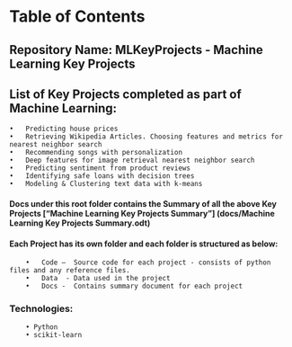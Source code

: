 # Table of Contents
## Repository Name: MLKeyProjects - Machine Learning Key Projects
## List of Key Projects completed as part of Machine Learning:

	•	Predicting house prices
	•	Retrieving Wikipedia Articles. Choosing features and metrics for nearest neighbor search
	•	Recommending songs with personalization
	•	Deep features for image retrieval nearest neighbor search
	•	Predicting sentiment from product reviews
	•	Identifying safe loans with decision trees
	•	Modeling & Clustering text data with k-means

#### Docs under this root folder contains the Summary of all the above Key Projects [“Machine Learning Key Projects Summary”] (docs/Machine Learning Key Projects Summary.odt)

#### Each Project has its own folder and each folder is structured as below:
	    •	Code –  Source code for each project - consists of python files and any reference files.
	    •	Data  - Data used in the project
	    •	Docs -  Contains summary document for each project
    
 ### Technologies: 
		• Python
		• scikit-learn


